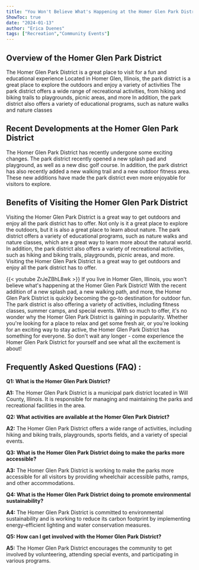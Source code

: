```yaml
---
title: "You Won't Believe What's Happening at the Homer Glen Park District!"
ShowToc: true 
date: "2024-01-13"
author: "Erica Duenes" 
tags: ["Recreation","Community Events"]
---
```

## Overview of the Homer Glen Park District

The Homer Glen Park District is a great place to visit for a fun and educational experience Located in Homer Glen, Illinois, the park district is a great place to explore the outdoors and enjoy a variety of activities The park district offers a wide range of recreational activities, from hiking and biking trails to playgrounds, picnic areas, and more In addition, the park district also offers a variety of educational programs, such as nature walks and nature classes

## Recent Developments at the Homer Glen Park District

The Homer Glen Park District has recently undergone some exciting changes. The park district recently opened a new splash pad and playground, as well as a new disc golf course. In addition, the park district has also recently added a new walking trail and a new outdoor fitness area. These new additions have made the park district even more enjoyable for visitors to explore.

## Benefits of Visiting the Homer Glen Park District

Visiting the Homer Glen Park District is a great way to get outdoors and enjoy all the park district has to offer. Not only is it a great place to explore the outdoors, but it is also a great place to learn about nature. The park district offers a variety of educational programs, such as nature walks and nature classes, which are a great way to learn more about the natural world. In addition, the park district also offers a variety of recreational activities, such as hiking and biking trails, playgrounds, picnic areas, and more. Visiting the Homer Glen Park District is a great way to get outdoors and enjoy all the park district has to offer.

{{< youtube ZrJeZBhL8wk >}} 
If you live in Homer Glen, Illinois, you won't believe what's happening at the Homer Glen Park District! With the recent addition of a new splash pad, a new walking path, and more, the Homer Glen Park District is quickly becoming the go-to destination for outdoor fun. The park district is also offering a variety of activities, including fitness classes, summer camps, and special events. With so much to offer, it's no wonder why the Homer Glen Park District is gaining in popularity. Whether you're looking for a place to relax and get some fresh air, or you're looking for an exciting way to stay active, the Homer Glen Park District has something for everyone. So don't wait any longer - come experience the Homer Glen Park District for yourself and see what all the excitement is about!

## Frequently Asked Questions (FAQ) :
**Q1: What is the Homer Glen Park District?**

**A1:** The Homer Glen Park District is a municipal park district located in Will County, Illinois. It is responsible for managing and maintaining the parks and recreational facilities in the area.

**Q2: What activities are available at the Homer Glen Park District?**

**A2:** The Homer Glen Park District offers a wide range of activities, including hiking and biking trails, playgrounds, sports fields, and a variety of special events.

**Q3: What is the Homer Glen Park District doing to make the parks more accessible?**

**A3:** The Homer Glen Park District is working to make the parks more accessible for all visitors by providing wheelchair accessible paths, ramps, and other accommodations.

**Q4: What is the Homer Glen Park District doing to promote environmental sustainability?**

**A4:** The Homer Glen Park District is committed to environmental sustainability and is working to reduce its carbon footprint by implementing energy-efficient lighting and water conservation measures.

**Q5: How can I get involved with the Homer Glen Park District?**

**A5:** The Homer Glen Park District encourages the community to get involved by volunteering, attending special events, and participating in various programs.



